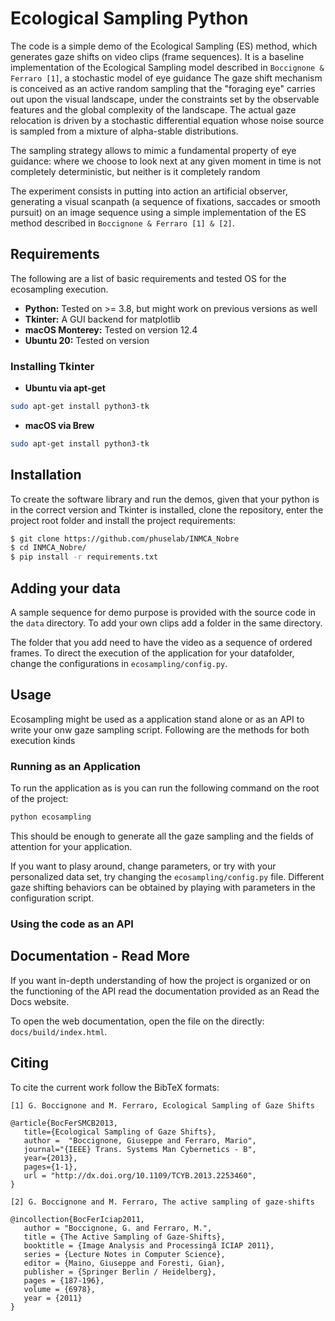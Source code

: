 # Ecological Sampling Python

The code is a simple demo of the Ecological Sampling (ES) method, which generates gaze shifts on video clips (frame sequences). It is a baseline implementation of the Ecological Sampling model described in
```Boccignone & Ferraro [1]```, a stochastic model of eye guidance
The gaze shift mechanism is conceived as  an active random sampling that
the "foraging eye" carries out upon the visual landscape, under the constraints set by the observable features and the global complexity of the landscape.
The actual gaze relocation is driven by a stochastic differential equation
whose noise source is sampled from a mixture of alpha-stable distributions.

The sampling strategy allows to mimic a fundamental property of eye guidance:
where we choose to look next at any given moment in time is not completely deterministic,
but neither is it completely random

The experiment consists in putting into action an artificial observer, generating a visual scanpath
(a sequence of fixations, saccades or smooth pursuit) on an image sequence using a simple implementation of the
ES method described in ```Boccignone & Ferraro [1] & [2]```.

## Requirements

The following are a list of basic requirements and tested OS for the ecosampling execution.

- **Python:** Tested on >= 3.8, but might work on previous versions as well
- **Tkinter:** A GUI backend for matplotlib
- **macOS Monterey:** Tested on version 12.4
- **Ubuntu 20:** Tested on version

### Installing Tkinter

- **Ubuntu via apt-get**
```bash
sudo apt-get install python3-tk
```

- **macOS via Brew**
```bash
sudo apt-get install python3-tk
```

## Installation

To create the software library and run the demos, given that your python is in the correct version and Tkinter is installed, clone the repository, enter the project root folder and install the project requirements:

```bash
$ git clone https://github.com/phuselab/INMCA_Nobre
$ cd INMCA_Nobre/
$ pip install -r requirements.txt
```

## Adding your data

A sample sequence for demo purpose is provided with the source code in the ``data`` directory. To add your own clips add a folder in the same directory.

The folder that you add need to have the video as a sequence of ordered frames. To direct the execution of the application for your datafolder, change the configurations in ``ecosampling/config.py``.

## Usage

Ecosampling might be used as a application stand alone or as an API to write your onw gaze sampling script. Following are the methods for both execution kinds

### Running as an Application

To run the application as is you can run the following command on the root of the project:

```bash
python ecosampling
```
This should be enough to generate all the gaze sampling and the fields of attention for your application.

If you want to plasy around, change parameters, or try with your personalized data set, try changing the ``ecosampling/config.py`` file. Different gaze shifting behaviors can be obtained by playing with parameters in the configuration script.

### Using the code as an API


## Documentation - Read More

If you want in-depth understanding of how the project is organized or on the functioning of the API read the documentation provided as an Read the Docs website.

To open the web documentation, open the file on the directly: ``docs/build/index.html``.


## Citing

To cite the current work follow the BibTeX formats:

```[1] G. Boccignone and M. Ferraro, Ecological Sampling of Gaze Shifts```

```
@article{BocFerSMCB2013,
   title={Ecological Sampling of Gaze Shifts},
   author =  "Boccignone, Giuseppe and Ferraro, Mario",
   journal="{IEEE} Trans. Systems Man Cybernetics - B",
   year={2013},
   pages={1-1},
   url = "http://dx.doi.org/10.1109/TCYB.2013.2253460",
}
```

```[2] G. Boccignone and M. Ferraro, The active sampling of gaze-shifts```

```
@incollection{BocFerIciap2011,
   author = "Boccignone, G. and Ferraro, M.",
   title = {The Active Sampling of Gaze-Shifts},
   booktitle = {Image Analysis and Processingâ ICIAP 2011},
   series = {Lecture Notes in Computer Science},
   editor = {Maino, Giuseppe and Foresti, Gian},
   publisher = {Springer Berlin / Heidelberg},
   pages = {187-196},
   volume = {6978},
   year = {2011}
}
```



